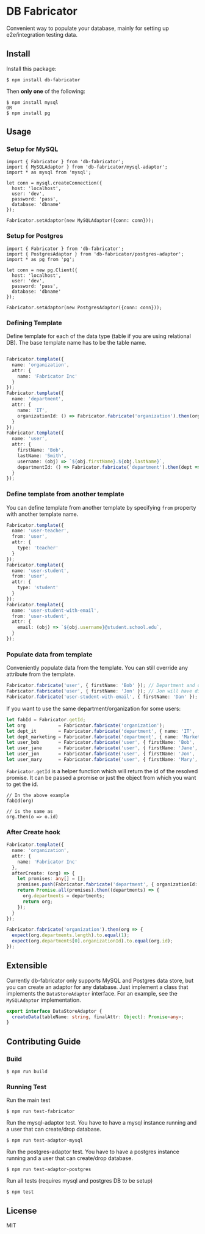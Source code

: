 # DB Fabricator

Convenient way to populate your database, mainly for setting up e2e/integration testing data.

## Install
Install this package:
```
$ npm install db-fabricator
```
Then **only one** of the following:
```
$ npm install mysql
OR
$ npm install pg
```
## Usage

### Setup for MySQL
```
import { Fabricator } from 'db-fabricator';
import { MySQLAdaptor } from 'db-fabricator/mysql-adaptor';
import * as mysql from 'mysql';

let conn = mysql.createConnection({
  host: 'localhost',
  user: 'dev',
  password: 'pass',
  database: 'dbname'
});

Fabricator.setAdaptor(new MySQLAdaptor({conn: conn}));
```

### Setup for Postgres
```
import { Fabricator } from 'db-fabricator';
import { PostgresAdaptor } from 'db-fabricator/postgres-adaptor';
import * as pg from 'pg';

let conn = new pg.Client({
  host: 'localhost',
  user: 'dev',
  password: 'pass',
  database: 'dbname'
});

Fabricator.setAdaptor(new PostgresAdaptor({conn: conn}));
```

### Defining Template

Define template for each of the data type (table if you are using relational DB).
The base template name has to be the table name.

```typescript

Fabricator.template({
  name: 'organization',
  attr: {
    name: 'Fabricator Inc'
  }
});
Fabricator.template({
  name: 'department',
  attr: {
    name: 'IT',
    organizationId: () => Fabricator.fabricate('organization').then(org => org.id)
  }
});
Fabricator.template({
  name: 'user',
  attr: {
    firstName: 'Bob',
    lastName: 'Smith',
    username: (obj) => `${obj.firstName}.${obj.lastName}`,
    departmentId: () => Fabricator.fabricate('department').then(dept => dept.id)
  }
});
```

### Define template from another template

You can define template from another template by specifying `from` property
with another template name.

```typescript
Fabricator.template({
  name: 'user-teacher',
  from: 'user',
  attr: {
    type: 'teacher'
  }
});
Fabricator.template({
  name: 'user-student',
  from: 'user',
  attr: {
    type: 'student'
  }
});
Fabricator.template({
  name: 'user-student-with-email',
  from: 'user-student',
  attr: {
    email: (obj) => `${obj.username}@student.school.edu`,
  }
});
```

### Populate data from template

Conveniently populate data from the template. You can still override any attribute from the template.

```typescript
Fabricator.fabricate('user', { firstName: 'Bob' }); // Department and organization will be automatically created for the user
Fabricator.fabricate('user', { firstName: 'Jon' }); // Jon will have different department and organization
Fabricator.fabricate('user-student-with-email', { firstName: 'Dan' });
```

If you want to use the same department/organization for some users:

```typescript
let fabId = Fabricator.getId;
let org            = Fabricator.fabricate('organization');
let dept_it        = Fabricator.fabricate('department', { name: 'IT',        organizationId: fabId(org) });
let dept_marketing = Fabricator.fabricate('department', { name: 'Marketing', organizationId: fabId(org) });
let user_bob       = Fabricator.fabricate('user', { firstName: 'Bob',  departmentId: fabId(dept_it) });
let user_jane      = Fabricator.fabricate('user', { firstName: 'Jane', departmentId: fabId(dept_it) });
let user_jon       = Fabricator.fabricate('user', { firstName: 'Jon',  departmentId: fabId(dept_marketing) });
let user_mary      = Fabricator.fabricate('user', { firstName: 'Mary', departmentId: fabId(dept_marketing) });
```

`Fabricator.getId` is a helper function which will return the id of the resolved promise. It can be passed a promise or
just the object from which you want to get the id.

```
// In the above example
fabId(org)

// is the same as
org.then(o => o.id)
```

### After Create hook

```typescript
Fabricator.template({
  name: 'organization',
  attr: {
    name: 'Fabricator Inc'
  },
  afterCreate: (org) => {
    let promises: any[] = [];
    promises.push(Fabricator.fabricate('department', { organizationId: org.id }));
    return Promise.all(promises).then((departments) => {
      org.departments = departments;
      return org;
    });
  }
});

Fabricator.fabricate('organization').then(org => {
  expect(org.departments.length).to.equal(1);
  expect(org.departments[0].organizationId).to.equal(org.id);
});
```

## Extensible

Currently db-fabricator only supports MySQL and Postgres data store, but you can create an adaptor for any database.
Just implement a class that implements the `DataStoreAdaptor` interface. For an example, see the
`MySQLAdaptor` implementation.

```typescript
export interface DataStoreAdaptor {
  createData(tableName: string, finalAttr: Object): Promise<any>;
}
```

## Contributing Guide

### Build

```
$ npm run build
```

### Running Test

Run the main test

```
$ npm run test-fabricator
```

Run the mysql-adaptor test. You have to have a mysql instance running and a user that can create/drop database.

```
$ npm run test-adaptor-mysql
```

Run the postgres-adaptor test. You have to have a postgres instance running and a user that can create/drop database.

```
$ npm run test-adaptor-postgres
```

Run all tests (requires mysql and postgres DB to be setup)

```
$ npm test
```

## License

MIT
